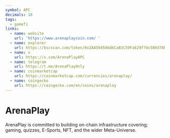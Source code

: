 ```yaml
---
symbol: APC
decimals: 18
tags:
  - gamefi
links:
  - name: website
    url: 'https://www.arenaplaycoin.com/ '
  - name: explorer
    url: https://bscscan.com/token/0x2AA504586d6CaB3C59Fa629f74c586d78b93A025
  - name: x
    url: https://x.com/ArenaPlayAPC
  - name: telegram
    url: https://t.me/ArenaPlayOnly
  - name: coinmarketcap
    url: https://coinmarketcap.com/currencies/arenaplay/
  - name: coingecko
    url: https://coingecko.com/en/coins/arenaplay
---
```


# ArenaPlay

ArenaPlay is committed to building on-chain infrastructure covering; gaming, quizzes, E-Sports, NFT, and the wider Meta-Universe.
